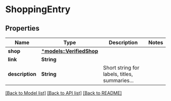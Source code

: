 # ShoppingEntry

## Properties
Name | Type | Description | Notes
------------ | ------------- | ------------- | -------------
**shop** | [***models::VerifiedShop**](verifiedShop.md) |  | 
**link** | **String** |  | 
**description** | **String** | Short string for labels, titles, summaries... | 

[[Back to Model list]](../README.md#documentation-for-models) [[Back to API list]](../README.md#documentation-for-api-endpoints) [[Back to README]](../README.md)


